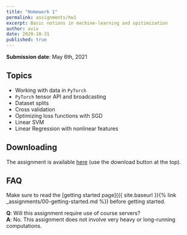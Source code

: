 ```yaml
---
title: "Homework 1"
permalink: assignments/hw1
excerpt: Basic notions in machine-learning and opitimization
author: aviv
date: 2020-10-31
published: true
---
```


**Submission date**: May 6th, 2021

## Topics

- Working with data in `PyTorch`
- `PyTorch` tensor API and broadcasting
- Dataset splits
- Cross validation
- Optimizing loss functions with SGD
- Linear SVM
- Linear Regression with nonlinear features

## Downloading

The assignment is available
[here](https://technionmail-my.sharepoint.com/:u:/g/personal/avivr_campus_technion_ac_il/EdaFq8Pk0b1BtlLPZ76mm6wB46-j-BWdpsX4UvcJbGmG5A)
(use the download button at the top).

## FAQ

Make sure to read the [getting started page]({{ site.baseurl }}{% link _assignments/00-getting-started.md %})
before getting started.

**Q**: Will this assignment require use of course servers?  
**A**: No. This assignment does not involve very heavy or long-running
computations.

